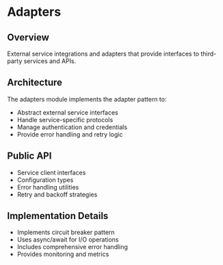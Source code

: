 # Adapters

## Overview
External service integrations and adapters that provide interfaces to third-party services and APIs.

## Architecture
The adapters module implements the adapter pattern to:
- Abstract external service interfaces
- Handle service-specific protocols
- Manage authentication and credentials
- Provide error handling and retry logic

## Public API
- Service client interfaces
- Configuration types
- Error handling utilities
- Retry and backoff strategies

## Implementation Details
- Implements circuit breaker pattern
- Uses async/await for I/O operations
- Includes comprehensive error handling
- Provides monitoring and metrics 